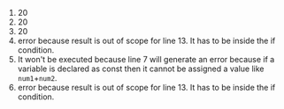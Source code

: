 1. 20
2. 20
3. 20
4. error because result is out of scope for line 13. It has to be inside the if condition.
5. It won't be executed because line 7 will generate an error because if a variable is declared as const then it cannot be assigned a value like `num1`+`num2`.
6. error because result is out of scope for line 13. It has to be inside the if condition.


